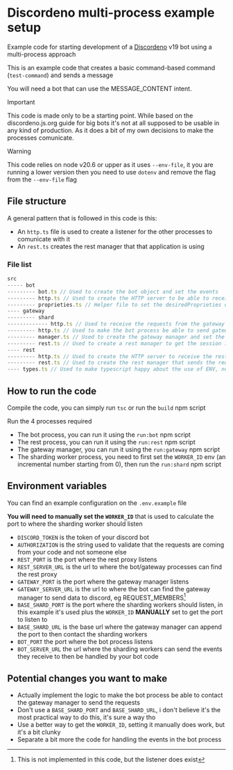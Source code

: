 # Discordeno multi-process example setup

Example code for starting development of a [Discordeno](https://github.com/discordeno/discordeno) v19 bot using a multi-process approach

This is an example code that creates a basic command-based command (`test-command`) and sends a message

You will need a bot that can use the MESSAGE_CONTENT intent.

> [!IMPORTANT]
> This code is made only to be a starting point. While based on the discordeno.js.org guide for big bots it's not
> at all supposed to be usable in any kind of production. As it does a bit of my own decisions to make the processes comunicate.

> [!WARNING]
> This code relies on node v20.6 or upper as it uses `--env-file`, it you are running a lower version then you need to use `dotenv`
> and remove the flag from the `--env-file` flag

## File structure

A general pattern that is followed in this code is this:

- An `http.ts` file is used to create a listener for the other processes to comunicate with it
- An `rest.ts` creates the rest manager that that application is using

### File list

```ts
src
----- bot
--------- bot.ts // Used to create the bot object and set the events
--------- http.ts // Used to create the HTTP server to be able to receive the events from the shards
--------- proprieties.ts // Helper file to set the desiredProprieties of the transformers
---- gateway
--------- shard
------------- http.ts // Used to receive the requests from the gateway manager and handle them accordingly (eg. identify a new shard)
--------- http.ts // Used to make the bot process be able to send gateway messages [Not actually implemented]
--------- manager.ts // Used to create the gateway manager and set the tellWorkerToIdentify to then comunicate the workers processes to identify
--------- rest.ts // Used to create a rest manager to get the session information from discord
---- rest
--------- http.ts // Used to create the HTTP server to receive the rest requests and forward them to discord
--------- rest.ts // Used to create the rest manager that sends the requests to discord
---- types.ts // Used to make typescript happy about the use of ENV, not actually relevant to the functionality
```

## How to run the code

Compile the code, you can simply run `tsc` or run the `build` npm script

Run the 4 processes required

- The bot process, you can run it using the `run:bot` npm script
- The rest process, you can run it using the `run:rest` npm script
- The gateway manager, you can run it using the `run:gateway` npm script
- The sharding worker process, you need to first set the `WORKER_ID` env (an incremental number starting from 0), then run the `run:shard` npm script

## Environment variables

You can find an example configuration on the `.env.example` file

**You will need to manually set the `WORKER_ID`** that is used to calculate the port to where the sharding worker should listen

- `DISCORD_TOKEN` is the token of your discord bot
- `AUTHORIZATION` is the string used to validate that the requests are coming from your code and not someone else
- `REST_PORT` is the port where the rest proxy listens
- `REST_SERVER_URL` is the url to where the bot/gateway processes can find the rest proxy
- `GATEWAY_PORT` is the port where the gateway manager listens
- `GATEWAY_SERVER_URL` is the url to where the bot can find the gateway manager to send data to discord, eg REQUEST_MEMBERS[^gateway]
- `BASE_SHARD_PORT` is the port where the sharding workers should listen, in this example it's used plus the `WORKER_ID` **MANUALLY** set to get the port to listen to
- `BASE_SHARD_URL` is the base url where the gateway manager can append the port to then contact the sharding workers
- `BOT_PORT` the port where the bot process listens
- `BOT_SERVER_URL` the url where the sharding workers can send the events they receive to then be handled by your bot code

[^gateway]: This is not implemented in this code, but the listener does exist

## Potential changes you want to make

- Actually implement the logic to make the bot process be able to contact the gateway manager to send the requests
- Don't use a `BASE_SHARD_PORT` and `BASE_SHARD_URL`, i don't believe it's the most practical way to do this, it's sure a way tho
- Use a better way to get the `WORKER_ID`, setting it manually does work, but it's a bit clunky
- Separate a bit more the code for handling the events in the bot process
